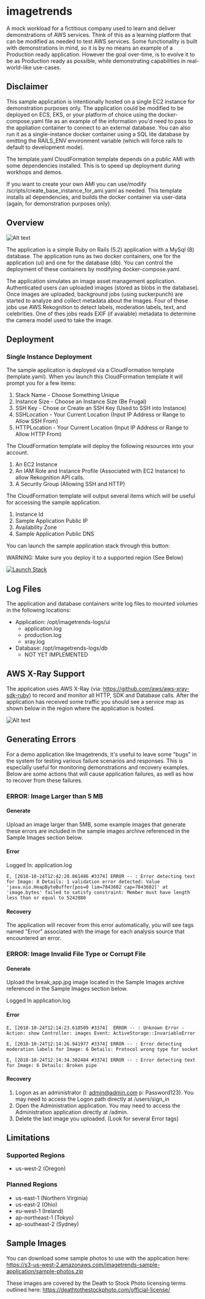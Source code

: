 # imagetrends

A mock workload for a fictitious company used to learn and deliver demonstrations of AWS services. Think of this as a learning
platform that can be modified as needed to test AWS services. Some functionality is built with demonstrations in mind, so it is
by no means an example of a Production ready application. However the goal over-time, is to evolve it to be as Production ready
as possible, while demonstrating capabilities in real-world-like use-cases.

## Disclaimer

This sample application is intentionally hosted on a single EC2 instance for demonstration purposes only. The application could be modified to be deployed on ECS, EKS, or your platform of choice using the docker-compose.yaml file as an example of the information you'd need to pass to the appliation container to connect to an external database. You can also run it as a single-instance docker container using a SQL lite database by omitting the RAILS_ENV environment variable (which will force rails to default to development mode).

The template.yaml CloudFormation template depends on a public AMI with some dependencies installed. This is to speed up deployment during workhops and demos.

If you want to create your own AMI you can use/modify /scripts/create_base_instance_for_ami.yaml as needed. This template installs all dependencies, and builds the docker container via user-data (again, for demonstration purposes only).

## Overview

![Alt text](documentation/imagetrends.png?raw=true "ImageTrends Screenshot")

The application is a simple Ruby on Rails (5.2) application with a MySql (8) database. The application runs as two docker containers, one for the application (ui) and one for the database (db). You can control the deployment of these containers by modifying docker-compose.yaml.

The application simulates an image asset management application. Authenticated users can uploaded images (stored as blobs in the database). Once images are uploaded, background jobs (using suckerpunch) are started to analyze and collect metadata about the images. Four of these jobs use AWS Rekognition to detect labels, moderation labels, text, and celebrities. One of thes jobs reads EXIF (if avaiable) metadata to determine the camera model used to take the image.

## Deployment

### Single Instance Deployment

The sample application is deployed via a CloudFormation template (template.yaml). When you launch this CloudFormation template it will prompt you for a few items:

1. Stack Name - Choose Something Unique
2. Instance Size - Choose an Instance Size (Be Frugal)
3. SSH Key - Chose or Create an SSH Key (Used to SSH into Instance)
4. SSHLocation - Your Current Location (Input IP Address or Range to Allow SSH From)
5. HTTPLocation - Your Current Location (Input IP Address or Range to Allow HTTP From)

The CloudFormation template will deploy the following resources into your account.

1. An EC2 Instance
2. An IAM Role and Instance Profile (Associated with EC2 Instance) to allow Rekognition API calls.
3. A Security Group (Allowing SSH and HTTP)

The CloudFormation template will output several items which will be useful for accessing the sample application.

1. Instance Id
2. Sample Application Public IP
3. Availability Zone
4. Sample Application Public DNS

You can launch the sample application stack through this button:

WARNING: Make sure you deploy it to a supported region (See Below)

[![Launch Stack](https://cdn.rawgit.com/buildkite/cloudformation-launch-stack-button-svg/master/launch-stack.svg)](https://console.aws.amazon.com/cloudformation/home#/stacks/new?stackName=ImageTrendsSampleApp&templateURL=https://s3-us-west-2.amazonaws.com/imagetrends-sample-application/template.yaml)

## Log Files

The application and database containers write log files to mounted volumes in the following locations:

* Application: /opt/imagetrends-logs/ui
  * application.log
  * production.log
  * xray.log
* Database: /opt/imagetrends-logs/db
  * NOT YET IMPLEMENTED

## AWS X-Ray Support

The application uses AWS X-Ray (via: https://github.com/aws/aws-xray-sdk-ruby) to record and monitor all HTTP, SDK and Database calls. After the application has received some traffic you should see a service map as shown below in the region where the application is hosted. 

![Alt text](documentation/xray.png?raw=true "AWS X-Ray Screenshot")

## Generating Errors

For a demo application like Imagetrends, it's useful to leave some "bugs" in the system for testing various failure scenarios and responses. This is especially useful for monitoring demonstrations and recovery examples. Below are some actions that will cause application failures, as well as how to recover from these failures.

### ERROR: Image Larger than 5 MB

#### Generate

Upload an image larger than 5MB, some example images that generate these errors are included in the sample images archive referenced in the Sample Images section below.

#### Error

Logged In: application.log

```
E, [2018-10-24T12:42:28.861486 #3374] ERROR -- : Error detecting text for Image: 8 Details: 1 validation error detected: Value 'java.nio.HeapByteBuffer[pos=0 lim=7843602 cap=7843602]' at 'image.bytes' failed to satisfy constraint: Member must have length less than or equal to 5242880
```

#### Recovery

The application will recover from this error automatically, you will see tags named "Error" associated with the image for each analysis source that encountered an error.

### ERROR: Image Invalid File Type or Corrupt File

#### Generate

Upload the break_app.jpg image located in the Sample Images archive referenced in the Sample Images section below.

Logged In application.log

#### Error

```
E, [2018-10-24T12:14:23.618509 #3374]  ERROR -- : Unknown Error - Action: show Controller: images Event: ActiveStorage::InvariableError
```
```
E, [2018-10-24T12:14:26.941977 #3374] ERROR -- : Error detecting moderation labels for Image: 6 Details: Protocol wrong type for socket
```
```
E, [2018-10-24T12:14:34.302484 #3374] ERROR -- : Error detecting text for Image: 6 Details: Broken pipe
```

#### Recovery
1. Logon as an administrator (l: admin@admin.com p: Password123). You may need to access the Logon path directly at /users/sign_in
2. Open the Administration application. You may need to access the Administration application directly at /admin.
3. Delete the last image you uploaded. (Look for several Error tags)


## Limitations

### Supported Regions

* us-west-2 (Oregon)

### Planned Regions

* us-east-1 (Northern Virginia)
* us-east-2 (Ohio)
* eu-west-1 (Ireland)
* ap-northeast-1 (Tokyo)
* ap-southeast-2 (Sydney)

## Sample Images

You can download some sample photos to use with the application here: 	https://s3-us-west-2.amazonaws.com/imagetrends-sample-application/sample-photos.zip

These images are covered by the Death to Stock Photo licensing terms outlined here: https://deathtothestockphoto.com/official-license/